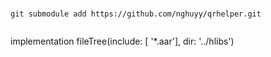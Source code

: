 ###

```
git submodule add https://github.com/nghuyy/qrhelper.git

```
```

```
implementation fileTree(include: [ '*.aar'], dir: '../hlibs')

```
